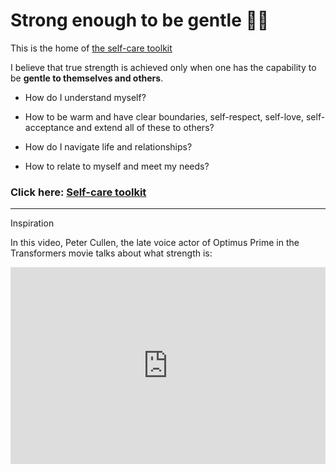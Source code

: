 # Strong enough to be gentle 💪💖

This is the home of [the self-care toolkit](https://go.strongenoughtobegentle.com/)

I believe that true strength is achieved only when one has the capability to be **gentle to themselves and others**.

* How do I understand myself?
* How to be warm and have clear boundaries, self-respect, self-love, self-acceptance and extend all of these to others?

* How do I navigate life and relationships?

* How to relate to myself and meet my needs?

### Click here: [Self-care toolkit](https://go.strongenoughtobegentle.com/)

---
Inspiration

In this video, Peter Cullen, the late voice actor of Optimus Prime in the Transformers movie talks about what strength is:

<iframe width="100%" height="315" src="https://www.youtube.com/embed/zryfjSaxXLo?si=YBFGKuW4f3WhwYV5&amp;start=44" title="YouTube video player" frameborder="0" allow="accelerometer; autoplay; clipboard-write; encrypted-media; gyroscope; picture-in-picture; web-share" allowfullscreen></iframe>


